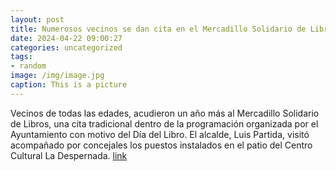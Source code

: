 ```yaml
---
layout: post
title: Numerosos vecinos se dan cita en el Mercadillo Solidario de Libros
date: 2024-04-22 09:00:27
categories: uncategorized
tags:
- random
image: /img/image.jpg
caption: This is a picture
---
```

Vecinos de todas las edades, acudieron un año más al Mercadillo Solidario de Libros, una cita tradicional dentro de la programación organizada por el Ayuntamiento con motivo del Día del Libro. El alcalde, Luis Partida, visitó acompañado por concejales los puestos instalados en el patio del Centro Cultural La Despernada.  [link](https://www.ayto-villacanada.es/noticias/numerosos-vecinos-se-dan-cita-en-el-mercadillo-solidario-de-libros/)
